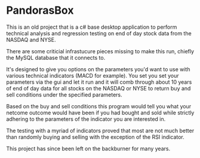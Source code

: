 # PandorasBox

This is an old project that is a c# base desktop application to perform technical analysis and regression testing on end of day stock data from the NASDAQ and NYSE. 

There are some criticial infrastucure pieces missing to make this run, chiefly the MySQL database that it connects to.

It's designed to give you options on the parameters you'd want to use with various technical indicators (MACD for example). You set you set your parameters via the gui and let it run and it will comb through about 10 years of end of day data for all stocks on the NASDAQ or NYSE to return buy and sell conditions under the specified parameters.

Based on the buy and sell conditions this program would tell you what your netcome outcome would have been if you had bought and sold while strictly adhering to the parameters of the indicator you are interested in.

The testing with a myriad of indicators proved that most are not much better than randomly buying and selling with the exception of the RSI indicator.

This project has since been left on the backburner for many years. 
